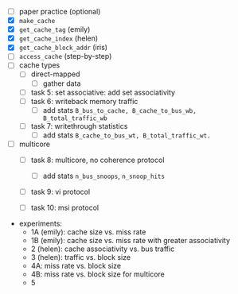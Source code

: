 - [ ] paper practice (optional)
- [x] ``make_cache``
- [x] ``get_cache_tag`` (emily)
- [x] ``get_cache_index`` (helen)
- [x] ``get_cache_block_addr`` (iris)
- [ ] ``access_cache`` (step-by-step)
- [ ] cache types
  - [ ] direct-mapped
    - [ ] gather data
  - [ ] task 5: set associative: add set associativity
  - [ ] task 6: writeback memory traffic
    - [ ] add stats ``B_bus_to_cache, B_cache_to_bus_wb, B_total_traffic_wb``
  - [ ] task 7: writethrough statistics
    - [ ] add stats ``B_cache_to_bus_wt, B_total_traffic_wt.``
- [ ] multicore
  - [ ] task 8: multicore, no coherence protocol
    - [ ] add stats ``n_bus_snoops``, ``n_snoop_hits``
  - [ ] task 9: vi protocol
  - [ ] task 10: msi protocol


- experiments:
  - 1A (emily): cache size vs. miss rate
  - 1B (emily): cache size vs. miss rate with greater associativity
  - 2 (helen): cache associativity vs. bus traffic
  - 3 (helen): traffic vs. block size
  - 4A: miss rate vs. block size
  - 4B: miss rate vs. block size for multicore
  - 5
